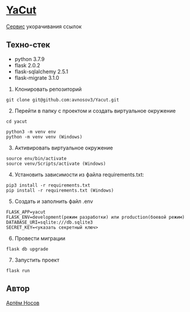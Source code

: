 # [YaCut](http://bkru.pythonanywhere.com/)

[Сервис](http://bkru.pythonanywhere.com/) укорачивания ссылок

## Техно-стек
* python 3.7.9
* flask 2.0.2
* flask-sqlalchemy 2.5.1
* flask-migrate 3.1.0


1. Клонировать репозиторий
```
git clone git@github.com:avnosov3/Yacut.git
```
2. Перейти в папку с проектом и создать виртуальное окружение
```
cd yacut
```
```
python3 -m venv env
python -m venv venv (Windows)
```
3. Активировать виртуальное окружение
```
source env/bin/activate
source venv/Scripts/activate (Windows)
```
4. Установить зависимости из файла requirements.txt:
```
pip3 install -r requirements.txt
pip install -r requirements.txt (Windows)
```
5. Создать и заполнить файл .env
```
FLASK_APP=yacut
FLASK_ENV=development(режим разработки) или production(боевой режим)
DATABASE_URI=sqlite:///db.sqlite3
SECRET_KEY=<указать секретный ключ>
```
6. Провести миграции
```
flask db upgrade
```
7. Запустить проект
```
flask run
```

## Автор
[Артём Носов](https://github.com/avnosov3)
